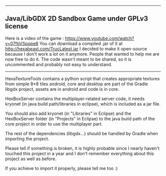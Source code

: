 -----------------------------------------------
Java/LibGDX 2D Sandbox Game under GPLv3 license
-----------------------------------------------

Here is a video of the game : https://www.youtube.com/watch?v=07fbVSpqpe8
You can download a compiled .jar of it at http://hexabeast.com/TrucLatest.jar
I decided to make it open-source because I don't work a lot on it anymore. People that wanted to help me are now free to do it.
The code wasn't meant to be shared, so it is uncommented and probably not easy to understand.

-----------------------------------------------

HexaTextureTools contains a python script that creates appropriate textures from simple 8*8 tiles
android, core and desktop are part of the Gradle libgdx project, assets are in android and code is in core.

HexBoxServer contains the multiplayer-related server code, it needs kryonet (in java build path/libraries in eclipse), which is included as a jar file.

You should also add kryonet (in "Libraries" in Eclipse) and the HexBoxServer folder (in "Projects" in Eclipse) to the java build path of the core project in order to use the multiplayer part.

The rest of the dependencies (libgdx...) should be handled by Gradle when importing the project.

Please tell if something is broken, it is highly probable since I nearly haven't touched this project in a year and I don't remember everything about this project as well as before.


If you achieve to import it properly, please tell me too :)
